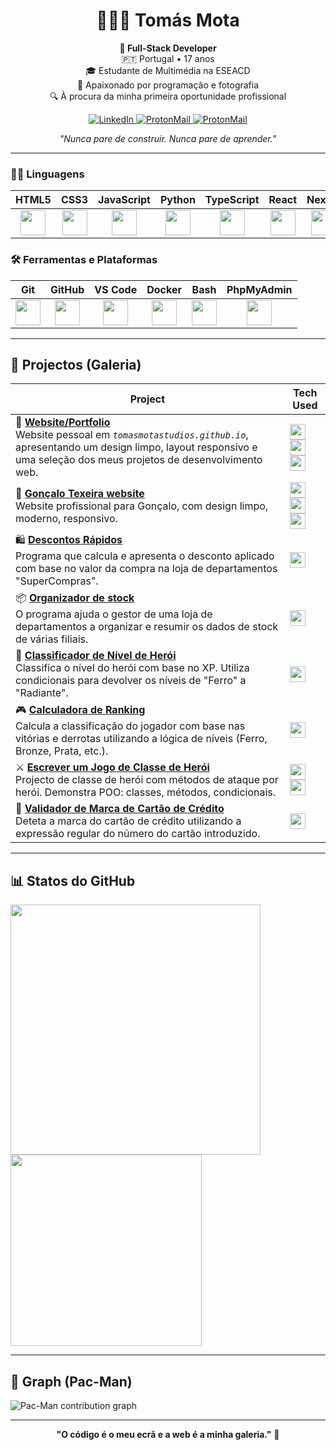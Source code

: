 <!-- Header -->
<h1 align="center">👨🏼‍💻 Tomás Mota</h1>

<p align="center">
<strong>🚀 Full-Stack Developer</strong><br>
🇵🇹 Portugal • 17 anos<br>
🎓 Estudante de Multimédia na ESEACD<br>
🧠 Apaixonado por programação e fotografia<br>
🔍 À procura da minha primeira oportunidade profissional
</p>

<p align="center">
<a href="https://tomasmotastudios.github.io/links/linkedin">
<img alt="LinkedIn" src="https://img.shields.io/badge/-LinkedIn-0077B5?style=for-the-badge&logo=linkedin&logoColor=white" />
<a href="mailto:tomasmotastudios@gmail.com">
<img alt="ProtonMail" src="https://img.shields.io/badge/-ProtonMail-8B89CC?style=for-the-badge&logo=protonmail&logoColor=white" />
<a href="https://tomasmotastudios.github.io/cv">
<img alt="ProtonMail" src="https://img.shields.io/badge/-CV-0A66C2?style=for-the-badge&logo=linkedin&logoColor=white" />
</a>
</p>

<p align="center">
<em>"Nunca pare de construir. Nunca pare de aprender."</em>
</p>

---

### 🧑‍💻 Linguagens

| HTML5                                                | CSS3                                                 | JavaScript                                           | Python                                               | TypeScript                                           | React                                                | Next.js                                              | Java                                                | PHP                                                  |
|------------------------------------------------------|------------------------------------------------------|------------------------------------------------------|------------------------------------------------------|------------------------------------------------------|------------------------------------------------------|------------------------------------------------------|------------------------------------------------------|------------------------------------------------------|
| <div align="center"><img src="https://cdn.jsdelivr.net/gh/devicons/devicon/icons/html5/html5-original.svg" width="40"/></div> | <div align="center"><img src="https://cdn.jsdelivr.net/gh/devicons/devicon/icons/css3/css3-original.svg" width="40"/></div> | <div align="center"><img src="https://cdn.jsdelivr.net/gh/devicons/devicon/icons/javascript/javascript-original.svg" width="40"/></div> | <div align="center"><img src="https://cdn.jsdelivr.net/gh/devicons/devicon/icons/python/python-original.svg" width="40"/></div> | <div align="center"><img src="https://cdn.jsdelivr.net/gh/devicons/devicon/icons/typescript/typescript-original.svg" width="40"/></div> | <div align="center"><img src="https://cdn.jsdelivr.net/gh/devicons/devicon/icons/react/react-original.svg" width="40"/></div> | <div align="center"><img src="https://cdn.jsdelivr.net/gh/devicons/devicon/icons/nextjs/nextjs-original.svg" width="40"/></div> | <div align="center"><img src="https://cdn.jsdelivr.net/gh/devicons/devicon/icons/java/java-original.svg" width="40"/></div> | <div align="center"><img src="https://cdn.jsdelivr.net/gh/devicons/devicon/icons/php/php-original.svg" width="40"/></div> |

### 🛠 Ferramentas e Plataformas

| Git                                                  | GitHub                                               | VS Code                                              | Docker                                               | Bash                                                 | PhpMyAdmin                                          |
|------------------------------------------------------|------------------------------------------------------|------------------------------------------------------|------------------------------------------------------|------------------------------------------------------|-----------------------------------------------------|
| <div align="center"><img src="https://cdn.jsdelivr.net/gh/devicons/devicon/icons/git/git-original.svg" width="40"/></div> | <div align="center"><img src="https://cdn.jsdelivr.net/gh/devicons/devicon/icons/github/github-original.svg" width="40"/></div> | <div align="center"><img src="https://cdn.jsdelivr.net/gh/devicons/devicon/icons/vscode/vscode-original.svg" width="40"/></div> | <div align="center"><img src="https://cdn.jsdelivr.net/gh/devicons/devicon/icons/docker/docker-original.svg" width="40"/></div> | <div align="center"><img src="https://cdn.jsdelivr.net/gh/devicons/devicon/icons/bash/bash-original.svg" width="40"/></div> | <div align="center"><img src="https://www.svgrepo.com/show/473751/phpmyadmin.svg" width="40"/></div> |

---

## 📁 Projectos (Galeria)

| Project | Tech Used |
|--------|---------------------|
| 🔗 **[Website/Portfolio](https://tomasmotastudios.github.io)**<br>Website pessoal em <i>`tomasmotastudios.github.io`</i>, apresentando um design limpo, layout responsivo e uma seleção dos meus projetos de desenvolvimento web. | <img src="https://cdn.jsdelivr.net/gh/devicons/devicon/icons/html5/html5-original.svg" width="25"/> <img src="https://cdn.jsdelivr.net/gh/devicons/devicon/icons/css3/css3-original.svg" width="25"/> <img src="https://cdn.jsdelivr.net/gh/devicons/devicon/icons/javascript/javascript-original.svg" width="25"/> |
| 🔗 **[Gonçalo Texeira website](https://tomasmotastudios.github.io/goncaloteixeira)**<br>Website profissional para Gonçalo, com design limpo, moderno, responsivo. | <img src="https://cdn.jsdelivr.net/gh/devicons/devicon/icons/html5/html5-original.svg" width="25"/> <img src="https://cdn.jsdelivr.net/gh/devicons/devicon/icons/css3/css3-original.svg" width="25"/> <img src="https://cdn.jsdelivr.net/gh/devicons/devicon/icons/javascript/javascript-original.svg" width="25"/> |
| 🛍️ **[Descontos Rápidos](https://tomasmotastudios.github.io/exploring-java-syntax-and-logic/flash-sale)**<br>Programa que calcula e apresenta o desconto aplicado com base no valor da compra na loja de departamentos "SuperCompras". | <img src="https://cdn.jsdelivr.net/gh/devicons/devicon/icons/java/java-original.svg" width="25"/> |
| 📦 **[Organizador de stock](https://tomasmotastudios.github.io/exploring-java-syntax-and-logic/organizing-inventory)**<br>O programa ajuda o gestor de uma loja de departamentos a organizar e resumir os dados de stock de várias filiais. | <img src="https://cdn.jsdelivr.net/gh/devicons/devicon/icons/java/java-original.svg" width="25"/> |
| 🧠 **[Classificador de Nível de Herói](https://tomasmotastudios.github.io/hero-level-classifier)**<br>Classifica o nível do herói com base no XP. Utiliza condicionais para devolver os níveis de "Ferro" a "Radiante". | <img src="https://cdn.jsdelivr.net/gh/devicons/devicon/icons/python/python-original.svg" width="25"/> |
| 🎮 **[Calculadora de Ranking](https://tomasmotastudios.github.io/ranked-calculator)**<br>Calcula a classificação do jogador com base nas vitórias e derrotas utilizando a lógica de níveis (Ferro, Bronze, Prata, etc.). | <img src="https://cdn.jsdelivr.net/gh/devicons/devicon/icons/python/python-original.svg" width="25"/> |
| ⚔️ **[Escrever um Jogo de Classe de Herói](https://tomasmotastudios.github.io/hero_game)**<br>Projecto de classe de herói com métodos de ataque por herói. Demonstra POO: classes, métodos, condicionais. | <img src="https://cdn.jsdelivr.net/gh/devicons/devicon/icons/python/python-original.svg" width="25"/> <img src="https://cdn.jsdelivr.net/gh/devicons/devicon/icons/json/json-original.svg" width="25"/> |
| 🔐 **[Validador de Marca de Cartão de Crédito](https://tomasmotastudios.github.io/credit-card-brand-validator)**<br>Deteta a marca do cartão de crédito utilizando a expressão regular do número do cartão introduzido. | <img src="https://cdn.jsdelivr.net/gh/devicons/devicon/icons/php/php-original.svg" width="25"/> |

---

## 📊 Statos do GitHub

<p align="left">
  <img src="https://github-readme-stats.vercel.app/api?username=tomasmotastudios&show_icons=true&theme=light" width="400" />
  <img src="https://github-readme-stats.vercel.app/api/top-langs/?username=tomasmotahq&layout=compact&theme=light" width="306" />
</p>


---

## 👾 Graph (Pac-Man)

<picture>
  <source media="(prefers-color-scheme: dark)" srcset="https://raw.githubusercontent.com/tomasmotahq/tomasmotahq/output/pacman-contribution-graph-dark.svg">
  <source media="(prefers-color-scheme: light)" srcset="https://raw.githubusercontent.com/tomasmotahq/tomasmotahq/output/pacman-contribution-graph.svg">
  <img alt="Pac-Man contribution graph" src="https://raw.githubusercontent.com/tomasmotahq/tomasmotahq/.github/workflows/pacman.yml">
</picture>

---

<p align="center">
<b>"O código é o meu ecrã e a web é a minha galeria."</b> 🎨
</p>

